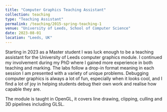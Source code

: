 ```yaml
---
title: "Computer Graphics Teaching Assistant"
collection: teaching
type: "Teaching Assistant"
permalink: /teaching/2015-spring-teaching-1
venue: "University of Leeds, School of Computer Science"
date: 2023-08-01
location: "Leeds, UK"
---
```


Starting in 2023 as a Master student I was luck enough to be a teaching assistant for the University of Leeds computer graphics module.
I continued my involvement during my PhD where I gained more experience in both teaching and marking.
The labs follow a drop-in format meaning in each session I am presented with a variety of unique problems.
Debugging computer graphics is always a lot of fun, especially when it looks cool, and I find a lot of joy in helping students debug their own work and realise how capable they are.

The module is taught in OpenGL, it covers line drawing, clipping, culling and 3D pipelines including GLSL.
